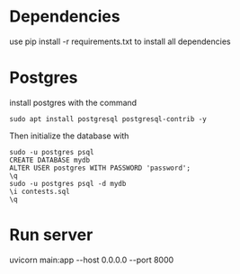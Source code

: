 # Dependencies
use pip install -r requirements.txt to install all dependencies

# Postgres
install postgres with the command
```
sudo apt install postgresql postgresql-contrib -y
```

Then initialize the database with
```
sudo -u postgres psql
CREATE DATABASE mydb
ALTER USER postgres WITH PASSWORD 'password';
\q
sudo -u postgres psql -d mydb
\i contests.sql
\q
```

# Run server
uvicorn main:app --host 0.0.0.0 --port 8000
